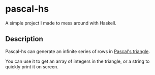 # pascal-hs

A simple project I made to mess around with Haskell.

## Description

Pascal-hs can generate an infinite series of rows in [Pascal's triangle](https://en.wikipedia.org/wiki/Pascal's_triangle).

You can use it to get an array of integers in the triangle, or a string to quickly print it on screen.
